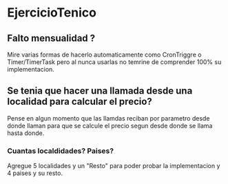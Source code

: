# EjercicioTenico

## Falto mensualidad ?
Mire varias formas de hacerlo automaticamente como CronTriggre o Timer/TimerTask pero al nunca usarlas no temrine de comprender 100% su implementacion.
## Se tenia que hacer una llamada desde una localidad para calcular el precio?
Pense en algun momento que las llamdas reciban por parametro desde donde llaman para que se calcule el precio segun desde donde se llama hasta donde.
### Cuantas localdidades? Paises?
Agregue 5 localidades y un "Resto" para poder probar la implementacion y 4 paises y su resto.
